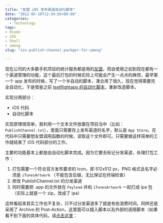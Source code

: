 ```yaml
---
title: "友盟 iOS 发布渠道自动化脚本"
date: "2012-05-10T12:34:56+08:00"
categories:
  - Technology
tags: 
- XCode
- iOS
- Shell
- umeng
slug: "ios-publish-channel-packger-for-umeng"

---
```


现在公司的大多数手机项目的统计服务都是用的[友盟](http:///www.umeng.com)，而自使用之初到现在都有一个渠道管理的功能，这个最后打包的时候实际上可能会产生一点点的麻烦，最早第一个 app 发布的时候，写了一个半自动的脚本，凑合用了很久，现在觉得需要完全自动化，于是借鉴之前 [testflightapp 的自动化脚本](http://icyleaf.com/2012/04/automating-script-to-testFlight-from-xcode/)，重新改造脚本。

实现分两部分：

* iOS 代码
* 自动化脚本

实现原理很简单，我利用一个文本文件放置在项目当中（比如：`PublishChannel.txt`），里面只需要存上发布渠道的名字，默认是 `App Store`。在代码中只需要想友盟调用函数的时候，读取这个文件即可。只需要做这样简单的工作就结束了 iOS 代码部分的工作。

主要的功能基本上都是由自动化脚本完成。因为它要去标记分发渠道，处理打包工作：

1. 打包需要一个符合官方发布要求的 Icon，即 512x512 px，PNG 格式且名字必须是 `iTunesArtwork` （不能包含后缀，无比保证在终端检查）
2. 修改 PublishChannel.txt 的分发渠道
3. 同时需要把 .app 的文件放在 `Payload` 并和 `iTunesArtwork` 一起打成 ipa 包（实际上就是一个 zip，改成了 ipa）

这样看起来其实工作也不复杂，只不过分发渠道多了就是有些浪费时间。同样还是采用了 Archive 的 Post-Action，这里面可以插入脚本以及外部的调用脚本（如果看不到下面的具体代码，请[点击这里](https://gist.github.com/2650508)：

<script src="https://gist.github.com/2650508.js?file=package.sh"></script>
